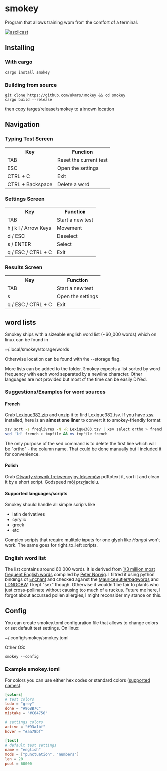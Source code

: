 # smokey

Program that allows training wpm from the comfort of a terminal.

[![asciicast](https://asciinema.org/a/419067.svg)](https://asciinema.org/a/419067)

## Installing
### With cargo
```
cargo install smokey
```

### Building from source
```
git clone https://github.com/ukmrs/smokey && cd smokey
cargo build --release
```
then copy target/release/smokey to a known location

## Navigation

### Typing Test Screen

<table>
  <tr><th>Key</th><th>Function</th><tr>
  <tr><td>TAB</td><td>Reset the current test</td></tr>
  <tr><td>ESC</td><td>Open the settings</td></tr>
  <tr><td>CTRL + C</td><td>Exit</td></tr>
  <tr><td>CTRL + Backspace</td><td>Delete a word</td></tr>
</table>

### Settings Screen

<table>
  <tr><th>Key</th><th>Function</th><tr>
  <tr><td>TAB</td><td>Start a new test</td></tr>
  <tr><td>h j k l / Arrow Keys</td><td>Movement</td></tr>
  <tr><td>d / ESC</td><td>Deselect</td></tr>
  <tr><td>s / ENTER</td><td>Select</td></tr>
  <tr><td>q / ESC / CTRL + C</td><td>Exit</td></tr>
</table>

### Results Screen

<table>
  <tr><th>Key</th><th>Function</th><tr>
  <tr><td>TAB</td><td>Start a new test</td></tr>
  <tr><td>s</td><td>Open the settings</td></tr>
  <tr><td>q / ESC / CTRL + C</td><td>Exit</td></tr>
</table>

## word lists
Smokey ships with a sizeable english word list (~60_000 words) which on linux can be found in

~/.local/smokey/storage/words

Otherwise location can be found with the --storage flag.

More lists can be added to the folder. Smokey expects a list sorted by word frequency with each
word separated by a newline character.
Other languages are not provided but most of the time can be easily DIYed.

### Suggestions/Examples for word sources
#### French
Grab [Lexique382.zip](https://github.com/chrplr/openlexicon/blob/master/datasets-info/Lexique382/README-Lexique.md)
and unzip it to find Lexique382.tsv.
If you have [xsv](https://github.com/BurntSushi/xsv) installed,
here is an **almost one liner** to convert it to smokey-friendly format:

```bash
xsv sort -s freqlivres -N -R Lexique383.tsv | xsv select ortho > french
sed '1d' french > tmpfile && mv tmpfile french
```
The only purpose of the sed command is to delete the first line which will be "ortho" - the column name.
That could be done manually but I included it for convenience.

#### Polish

Grab [Otwarty słownik frekwencyjny leksemów](https://web.archive.org/web/20091116122442/http://www.open-dictionaries.com/slownikfrleks.pdf)
pdftotext it, sort it and clean it by a short script. Godspeed mój przyjacielu.

#### Supported languages/scripts
Smokey should handle all simple scripts like
- latin derivatives
- cyrylic
- greek
- etc

Complex scripts that require mulitple inputs for one glyph like *Hangul* won't work.
The same goes for right_to_left scripts.

### English word list
The list contains around 60 000 words.
It is derived from  [1/3 million most frequent English words](https://norvig.com/ngrams/count_1w.txt)
compiled by [Peter Norvig](https://github.com/norvig).
I filtred it using python bindings of [Enchant](https://abiword.github.io/enchant/)
and checked against the [MauriceButler/badwords](https://github.com/MauriceButler/badwords)
and  [LDNOOBW](https://github.com/LDNOOBW/List-of-Dirty-Naughty-Obscene-and-Otherwise-Bad-Words).
I kept "sex" though. Otherwise it wouldn't be fair to plants who
just cross-pollinate without causing too much of a ruckus.
Future me here, I forgot about accursed pollen allergies, I might reconsider my stance on this.

## Config
You can create smokey.toml configuration file that allows to
change colors or set default test settings. On linux:

~/.config/smokey/smokey.toml

Other OS:
```
smokey --config
```

### Example smokey.toml

For colors you can use either hex codes or standard colors
([supported names](https://docs.rs/tui/0.15.0/tui/style/enum.Color.html)).

```toml
[colors]
# test colors
todo = "grey"
done = "#96BB7C"
mistake = "#C64756"

# settings colors
active = "#93a1bf"
hover = "#aa78bf"

[test]
# default test settings
name = "english"
mods = ["punctuation", "numbers"]
len = 20
pool = 60000
```
